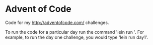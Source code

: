 # Advent of Code

Code for my http://adventofcode.com/ challenges.

To run the code for a particular day run the command 'lein run <day>'. For example, to run the day one challenge, you would type 'lein run day1'.

